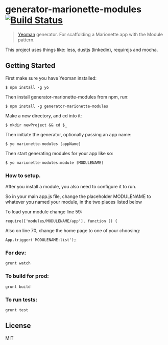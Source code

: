# generator-marionette-modules [![Build Status](https://secure.travis-ci.org/rek/generator-marionette-modules.png?branch=master)](https://travis-ci.org/rek/generator-marionette-modules)

> [Yeoman](http://yeoman.io) generator. For scaffolding a Marionette app with the Module pattern.

This project uses things like: less, dustjs (linkedin), requirejs and mocha.

## Getting Started

First make sure you have Yeoman installed:

```
$ npm install -g yo
```

Then install generator-marionette-modules from npm, run:
```
$ npm install -g generator-marionette-modules
```

Make a new directory, and cd into it:
```
$ mkdir newProject && cd $_
```

Then initiate the generator, optionally passing an app name:
```
$ yo marionette-modules [appName]
```

Then start generating modules for your app like so:
```
$ yo marionette-modules:module [MODULENAME]
```

### How to setup.

After you install a module, you also need to configure it to run.

So in your main app.js file, change the placeholder MODULENAME to whatever you named your module, in the two places listed below


To load your module change line 59:
```
require(['modules/MODULENAME/app'], function () {
```

Also on line 70, change the home page to one of your choosing:
```
App.trigger('MODULENAME:list');
```


### For dev:

```
grunt watch
```

### To build for prod:

```
grunt build
```

### To run tests:

```
grunt test
```

## License

MIT

